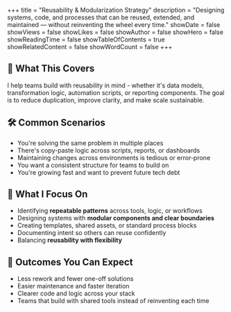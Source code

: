 +++
title = "Reusability & Modularization Strategy"
description = "Designing systems, code, and processes that can be reused, extended, and maintained — without reinventing the wheel every time."
showDate = false
showViews = false
showLikes = false
showAuthor = false
showHero = false
showReadingTime = false
showTableOfContents = true
showRelatedContent = false
showWordCount = false
+++

## 🧩 What This Covers

I help teams build with reusability in mind - whether it's data models, transformation logic, automation scripts, or reporting components. The goal is to reduce duplication, improve clarity, and make scale sustainable.

## 🛠 Common Scenarios

- You're solving the same problem in multiple places
- There's copy-paste logic across scripts, reports, or dashboards
- Maintaining changes across environments is tedious or error-prone
- You want a consistent structure for teams to build on
- You're growing fast and want to prevent future tech debt

## 📌 What I Focus On

- Identifying **repeatable patterns** across tools, logic, or workflows
- Designing systems with **modular components and clear boundaries**
- Creating templates, shared assets, or standard process blocks
- Documenting intent so others can reuse confidently
- Balancing **reusability with flexibility**

## 🚀 Outcomes You Can Expect

- Less rework and fewer one-off solutions
- Easier maintenance and faster iteration
- Clearer code and logic across your stack
- Teams that build with shared tools instead of reinventing each time
